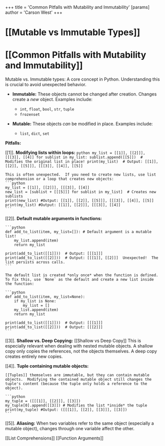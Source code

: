 +++
 title = 'Common Pitfalls with Mutability and Immutability'
[params]
	author = 'Carson West'
+++
# [[Mutable vs Immutable Types]]
# [[Common Pitfalls with Mutability and Immutability]] 
Mutable vs. Immutable types:  A core concept in Python. Understanding this is crucial to avoid unexpected behavior.

* **Immutable:**  These objects cannot be changed after creation.  Changes create a *new* object. Examples include:
    * `int`, `float`, `bool`, `str`, `tuple`
    * `frozenset`

* **Mutable:** These objects *can* be modified in place. Examples include:
    * `list`, `dict`, `set`

**Pitfalls:**

[[1]]. **Modifying lists within loops:**
    ```python
    my_list = [[1]], [[2]]], [[[3]], [[4]]
    for sublist in my_list:
        sublist.append([[5]])  # Modifies the original list in place!
    print(my_list)  # Output: [[1]], [[2]], [[5]]], [[[3]], [[4]], [[5]]
    ```

    This is often unexpected.  If you need to create new lists, use list comprehension or a loop that creates new objects:
    ```python
    my_list = [[1]], [[2]]], [[[3]], [[4]]
    new_list = [sublist + [[[5]]] for sublist in my_list]  # Creates new sublists
    print(new_list) #Output: [[1]], [[2]], [[5]]], [[[3]], [[4]], [[5]]
    print(my_list) #Output: [[1]], [[2]]], [[[3]], [[4]]
    ```

[[2]]. **Default mutable arguments in functions:**

    ```python
    def add_to_list(item, my_list=[]): # Default argument is a mutable list!
        my_list.append(item)
        return my_list

    print(add_to_list([[1]]))  # Output: [[[1]]]
    print(add_to_list([[2]]))  # Output: [[[1]], [[2]]]  Unexpected!  The list persists across calls.
    ```

    The default list is created *only once* when the function is defined.  To fix this, use `None` as the default and create a new list inside the function:

    ```python
    def add_to_list(item, my_list=None):
        if my_list is None:
            my_list = []
        my_list.append(item)
        return my_list

    print(add_to_list([[1]]))  # Output: [[[1]]]
    print(add_to_list([[2]]))  # Output: [[[2]]]
    ```

[[3]]. **Shallow vs. Deep Copying:** [[Shallow vs Deep Copy]]  This is especially relevant when dealing with nested mutable objects.  A shallow copy only copies the references, not the objects themselves. A deep copy creates entirely new copies.

[[4]]. **Tuple containing mutable objects:**

    [[Tuples]] themselves are immutable, but they can contain mutable objects.  Modifying the contained mutable object still changes the tuple's content (because the tuple only holds a reference to the object).

    ```python
    my_tuple = ([[[1]], [[2]]], [[3]])
    my_tuple[0].append([[3]]) # Modifies the list *inside* the tuple
    print(my_tuple) #Output: ([[[1]], [[2]], [[3]]], [[3]])
    ```


[[5]]. **Aliasing:** When two variables refer to the same object (especially a mutable object), changes through one variable affect the other.


[[List Comprehensions]]
[[Function Arguments]]

